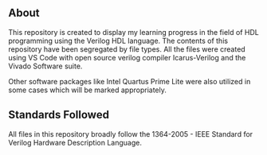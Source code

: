 ## About
This repository is created to display my learning progress in the field of HDL programming using the Verilog HDL language. The contents of this repository have been segregated by file types. All the files were created using VS Code with open source verilog compiler Icarus-Verilog and the Vivado Software suite.

Other software packages like Intel Quartus Prime Lite were also utilized in some cases which will be marked appropriately.

## Standards Followed
All files in this repository broadly follow the 1364-2005 - IEEE Standard for Verilog Hardware Description Language.
